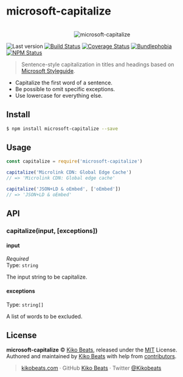 # microsoft-capitalize

<p align="center">
  <br>
  <img src="https://docs.microsoft.com/en-us/style-guide/welcome/media/index/writingstyleguidebanner.png" alt="microsoft-capitalize">
  <br>
</p>

![Last version](https://img.shields.io/github/tag/Kikobeats/microsoft-capitalize.svg?style=flat-square)
[![Build Status](https://img.shields.io/travis/com/Kikobeats/microsoft-capitalize/master.svg?style=flat-square)](https://travis-ci.com/Kikobeats/microsoft-capitalize)
[![Coverage Status](https://img.shields.io/coveralls/Kikobeats/microsoft-capitalize.svg?style=flat-square)](https://coveralls.io/github/Kikobeats/microsoft-capitalize)
[![Bundlephobia](https://badgen.net/bundlephobia/minzip/microsoft-capitalize?style=flat-square)](https://bundlephobia.com/result?p=microsoft-capitalize)
[![NPM Status](https://img.shields.io/npm/dm/microsoft-capitalize.svg?style=flat-square)](https://www.npmjs.org/package/microsoft-capitalize)

> Sentence-style capitalization in titles and headings based on [Microsoft Styleguide](https://docs.microsoft.com/en-us/style-guide/capitalization).

- Capitalize the first word of a sentence.
- Be possible to omit specific exceptions.
- Use lowercase for everything else.

## Install

```bash
$ npm install microsoft-capitalize --save
```

## Usage

```js
const capitalize = require('microsoft-capitalize')

capitalize('Microlink CDN: Global Edge Cache')
// => 'Microlink CDN: Global edge cache'

capitalize('JSON+LD & oEmbed', ['oEmbed'])
// => 'JSON+LD & oEmbed'
```

## API

### capitalize(input, [exceptions])

#### input

*Required*<br>
Type: `string`

The input string to be capitalize.

#### exceptions

Type: `string[]`

A list of words to be excluded.

## License

**microsoft-capitalize** © [Kiko Beats](https://kikobeats.com), released under the [MIT](https://github.com/Kikobeats/microsoft-capitalize/blob/master/LICENSE.md) License.<br>
Authored and maintained by [Kiko Beats](https://kikobeats.com) with help from [contributors](https://github.com/Kikobeats/microsoft-capitalize/contributors).

> [kikobeats.com](https://kikobeats.com) · GitHub [Kiko Beats](https://github.com/Kikobeats) · Twitter [@Kikobeats](https://twitter.com/Kikobeats)

